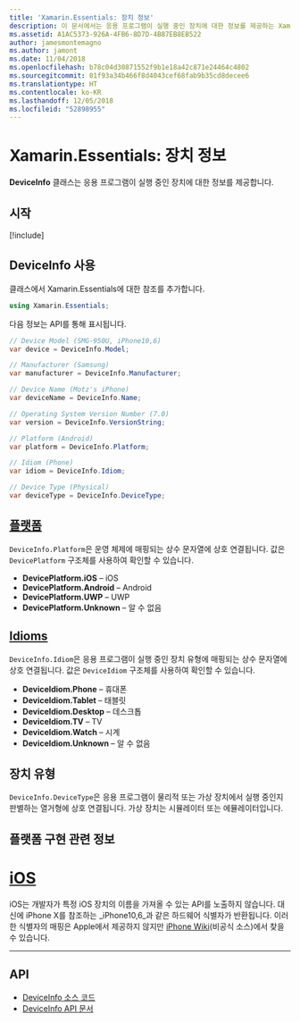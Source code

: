 ```yaml
---
title: 'Xamarin.Essentials: 장치 정보'
description: 이 문서에서는 응용 프로그램이 실행 중인 장치에 대한 정보를 제공하는 Xamarin.Essentials의 DeviceInfo 클래스를 설명합니다.
ms.assetid: A1AC5373-926A-4FB6-8D7D-4B87EB8EB522
author: jamesmontemagno
ms.author: jamont
ms.date: 11/04/2018
ms.openlocfilehash: b78c04d30871552f9b1e18a42c871e24464c4802
ms.sourcegitcommit: 01f93a34b466f8d4043cef68fab9b35cd8decee6
ms.translationtype: HT
ms.contentlocale: ko-KR
ms.lasthandoff: 12/05/2018
ms.locfileid: "52898955"
---
```

# <a name="xamarinessentials-device-information"></a>Xamarin.Essentials: 장치 정보

**DeviceInfo** 클래스는 응용 프로그램이 실행 중인 장치에 대한 정보를 제공합니다.

## <a name="get-started"></a>시작

[!include[](~/essentials/includes/get-started.md)]

## <a name="using-deviceinfo"></a>DeviceInfo 사용

클래스에서 Xamarin.Essentials에 대한 참조를 추가합니다.

```csharp
using Xamarin.Essentials;
```

다음 정보는 API를 통해 표시됩니다.

```csharp
// Device Model (SMG-950U, iPhone10,6)
var device = DeviceInfo.Model;

// Manufacturer (Samsung)
var manufacturer = DeviceInfo.Manufacturer;

// Device Name (Motz's iPhone)
var deviceName = DeviceInfo.Name;

// Operating System Version Number (7.0)
var version = DeviceInfo.VersionString;

// Platform (Android)
var platform = DeviceInfo.Platform;

// Idiom (Phone)
var idiom = DeviceInfo.Idiom;

// Device Type (Physical)
var deviceType = DeviceInfo.DeviceType;
```

## <a name="platformsxrefxamarinessentialsdeviceinfoplatforms"></a>[플랫폼](xref:Xamarin.Essentials.DeviceInfo.Platforms)

`DeviceInfo.Platform`은 운영 체제에 매핑되는 상수 문자열에 상호 연결됩니다. 값은 `DevicePlatform` 구조체를 사용하여 확인할 수 있습니다.

- **DevicePlatform.iOS** – iOS
- **DevicePlatform.Android** – Android
- **DevicePlatform.UWP** – UWP
- **DevicePlatform.Unknown** – 알 수 없음

## <a name="idiomsxrefxamarinessentialsdeviceinfoidioms"></a>[Idioms](xref:Xamarin.Essentials.DeviceInfo.Idioms)

`DeviceInfo.Idiom`은 응용 프로그램이 실행 중인 장치 유형에 매핑되는 상수 문자열에 상호 연결됩니다. 값은 `DeviceIdiom` 구조체를 사용하여 확인할 수 있습니다.

- **DeviceIdiom.Phone** – 휴대폰
- **DeviceIdiom.Tablet** – 태블릿
- **DeviceIdiom.Desktop** – 데스크톱
- **DeviceIdiom.TV** – TV
- **DeviceIdiom.Watch** – 시계
- **DeviceIdiom.Unknown** – 알 수 없음

## <a name="device-type"></a>장치 유형

`DeviceInfo.DeviceType`은 응용 프로그램이 물리적 또는 가상 장치에서 실행 중인지 판별하는 열거형에 상호 연결됩니다. 가상 장치는 시뮬레이터 또는 에뮬레이터입니다.

## <a name="platform-implementation-specifics"></a>플랫폼 구현 관련 정보

# <a name="iostabios"></a>[iOS](#tab/ios)

iOS는 개발자가 특정 iOS 장치의 이름을 가져올 수 있는 API를 노출하지 않습니다. 대신에 iPhone X를 참조하는 _iPhone10,6_과 같은 하드웨어 식별자가 반환됩니다. 이러한 식별자의 매핑은 Apple에서 제공하지 않지만 [iPhone Wiki](https://www.theiphonewiki.com/wiki/Models)(비공식 소스)에서 찾을 수 있습니다.

--------------

## <a name="api"></a>API

- [DeviceInfo 소스 코드](https://github.com/xamarin/Essentials/tree/master/Xamarin.Essentials/DeviceInfo)
- [DeviceInfo API 문서](xref:Xamarin.Essentials.DeviceInfo)
